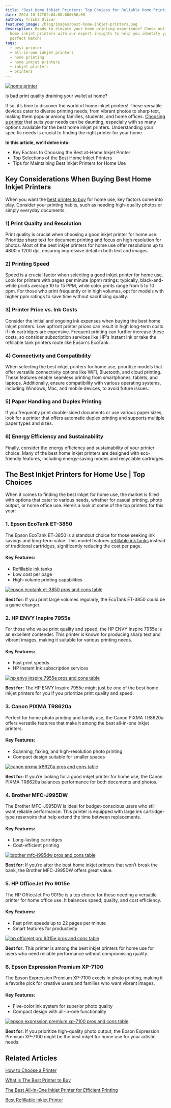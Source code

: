 ```yaml
---
title: "Best Home Inkjet Printers: Top Choices for Reliable Home Printing"
date: 2024-10-12T02:04:00.000+08:00
authors: Trisha Olivar
featured_image: /blog/images/best-home-inkjet-printers.png
description: Ready to elevate your home printing experience? Check out the best
  home inkjet printers with our expert insights to help you identify your
  perfect match!
tags:
  - best printer
  - all-in-one inkjet printers
  - home printing
  - home inkjet printers
  - inkjet printers
  - printers
---
```

[![home printer](/blog/images/best-home-inkjet-printers.png "Best Home Inkjet Printers")](/blog/images/best-home-inkjet-printers.png)

Is bad print quality draining your wallet at home?

If so, it’s time to discover the world of home inkjet printers! These versatile devices cater to diverse printing needs, from vibrant photos to sharp text, making them popular among families, students, and home offices. [Choosing a printer](https://www.compandsave.com/blog/posts/how-to-choose-a-printer-tips-on-selecting-the-best-one-for-you.html) that suits your needs can be daunting, especially with so many options available for the best home inkjet printers. Understanding your specific needs is crucial to finding the right printer for your home.

**In this article, we’ll delve into:**

* Key Factors to Choosing the Best at-Home Inkjet Printer
* Top Selections of the Best Home Inkjet Printers
* Tips for Maintaining Best Inkjet Printers for Home Use

## Key Considerations When Buying Best Home Inkjet Printers

When you want the [best printer to buy](https://www.compandsave.com/blog/posts/what-is-the-best-printer-to-buy-tips-before-buying-guide.html) for home use, key factors come into play. Consider your printing habits, such as needing high-quality photos or simply everyday documents.

### 1) Print Quality and Resolution

Print quality is crucial when choosing a good inkjet printer for home use. Prioritize sharp text for document printing and focus on high resolution for photos. Most of the best inkjet printers for home use offer resolutions up to 4800 x 1200 dpi, ensuring impressive detail in both text and images. 

### 2) Printing Speed

Speed is a crucial factor when selecting a good inkjet printer for home use. Look for printers with pages per minute (ppm) ratings: typically, black-and-white prints average 10 to 15 PPM, while color prints range from 5 to 10 ppm. For those who print frequently or in high volumes, opt for models with higher ppm ratings to save time without sacrificing quality.

### 3) Printer Price vs. Ink Costs

Consider the initial and ongoing ink expenses when buying the best home inkjet printers. Low upfront printer prices can result in high long-term costs if ink cartridges are expensive. Frequent printing can further increase these costs, so consider subscription services like HP's Instant Ink or take the refillable tank printers route like Epson's EcoTank.

### 4)  Connectivity and Compatibility

When selecting the best inkjet printers for home use, prioritize models that offer versatile connectivity options like WiFi, Bluetooth, and cloud printing. These features enable seamless printing from smartphones, tablets, and laptops. Additionally, ensure compatibility with various operating systems, including Windows, Mac, and mobile devices, to avoid future issues.

### 5) Paper Handling and Duplex Printing

If you frequently print double-sided documents or use various paper sizes, look for a printer that offers automatic duplex printing and supports multiple paper types and sizes.

### 6) Energy Efficiency and Sustainability

Finally, consider the energy efficiency and sustainability of your printer choice. Many of the best home inkjet printers are designed with eco-friendly features, including energy-saving modes and recyclable cartridges.

## The Best Inkjet Printers for Home Use | Top Choices

When it comes to finding the best inkjet for home use, the market is filled with options that cater to various needs, whether for casual printing, photo output, or home office use. Here’s a look at some of the top printers for this year:

### 1. Epson EcoTank ET-3850

The Epson EcoTank ET-3850 is a standout choice for those seeking ink savings and long-term value. This model features [refillable ink tanks](https://www.compandsave.com/blog/posts/best-refillable-inkjet-printer-our-top-4-picks.html) instead of traditional cartridges, significantly reducing the cost per page.

#### **Key Features:**

* Refillable ink tanks
* Low cost per page
* High-volume printing capabilities

[![epson ecotank et-3850 pros and cons table](/blog/images/home-inkjet-printers-1.png "Epson EcoTank ET-3850 Pros and Cons Table")](/blog/images/home-inkjet-printers-1.png)

**Best for:** If you print large volumes regularly, the EcoTank ET-3850 could be a game changer.

### 2. HP ENVY Inspire 7955e

For those who value print quality and speed, the HP ENVY Inspire 7955e is an excellent contender. This printer is known for producing sharp text and vibrant images, making it suitable for various printing needs.

#### **Key Features:**

* Fast print speeds
* HP Instant Ink subscription services

[![hp envy inspire 7955e pros and cons table](/blog/images/home-inkjet-printers-2.png "HP ENVY Inspire 7955e Pros and Cons Table")](/blog/images/home-inkjet-printers-2.png)

**Best for:** The HP ENVY Inspire 7955e might just be one of the best home inkjet printers for you if you prioritize print quality and speed.

### 3. Canon PIXMA TR8620a

Perfect for home photo printing and family use, the Canon PIXMA TR8620a offers versatile features that make it among the best all-in-one inkjet printers.

#### **Key Features:**

* Scanning, faxing, and high-resolution photo printing
* Compact design suitable for smaller spaces

[![canon pixma tr8620a pros and cons table](/blog/images/home-inkjet-printers-3.png "Canon PIXMA TR8620a Pros and Cons Table")](/blog/images/home-inkjet-printers-3.png)

**Best for:** If you’re looking for a good inkjet printer for home use, the Canon PIXMA TR8620a balances performance for both documents and photos.

### 4. Brother MFC-J995DW

The Brother MFC-J995DW is ideal for budget-conscious users who still want reliable performance. This printer is equipped with large ink cartridge-type reservoirs that help extend the time between replacements.

#### **Key Features:**

* Long-lasting cartridges
* Cost-efficient printing

[![brother mfc-j995dw pros and cons table](/blog/images/home-inkjet-printers-4.png "Brother MFC-J995DW Pros and Cons Table")](/blog/images/home-inkjet-printers-4.png)

**Best for:** If you’re after the best home inkjet printers that won’t break the bank, the Brother MFC-J995DW offers great value.

### 5. HP OfficeJet Pro 9015e

The HP OfficeJet Pro 9015e is a top choice for those needing a versatile printer for home office use. It balances speed, quality, and cost efficiency.

#### **Key Features:**

* Fast print speeds up to 22 pages per minute
* Smart features for productivity

[![hp officejet pro 9015e pros and cons table](/blog/images/home-inkjet-printers-5.png "HP OfficeJet Pro 9015e Pros and Cons Table")](/blog/images/home-inkjet-printers-5.png)

**Best for:** This printer is among the best inkjet printers for home use for users who need reliable performance without compromising quality.

### 6. Epson Expression Premium XP-7100

The Epson Expression Premium XP-7100 excels in photo printing, making it a favorite pick for creative users and families who want vibrant images.

#### **Key Features:**

* Five-color ink system for superior photo quality
* Compact design with all-in-one functionality

[![epson expression premium xp-7100 pros and cons table](/blog/images/home-inkjet-printers-6.png "Epson Expression Premium XP-7100 Pros and Cons Table")](/blog/images/home-inkjet-printers-6.png)

**Best for:** If you prioritize high-quality photo output, the Epson Expression Premium XP-7100 might be the best inkjet for home use for your artistic needs.





## Related Articles

[How to Choose a Printer](https://www.compandsave.com/blog/posts/how-to-choose-a-printer-tips-on-selecting-the-best-one-for-you.html)

[What is The Best Printer to Buy](https://www.compandsave.com/the-best-printer-guide)

[The Best All-in-One Inkjet Printer for Efficient Printing](https://www.compandsave.com/blog/posts/the-best-all-in-one-inkjet-printers-for-efficient-printing-top-6-picks.html)

[Best Refillable Inkjet Printer](https://www.compandsave.com/blog/posts/best-refillable-inkjet-printer-our-top-4-picks.html)

[](https://www.compandsave.com/blog/posts/best-refillable-inkjet-printer-our-top-4-picks.html)
